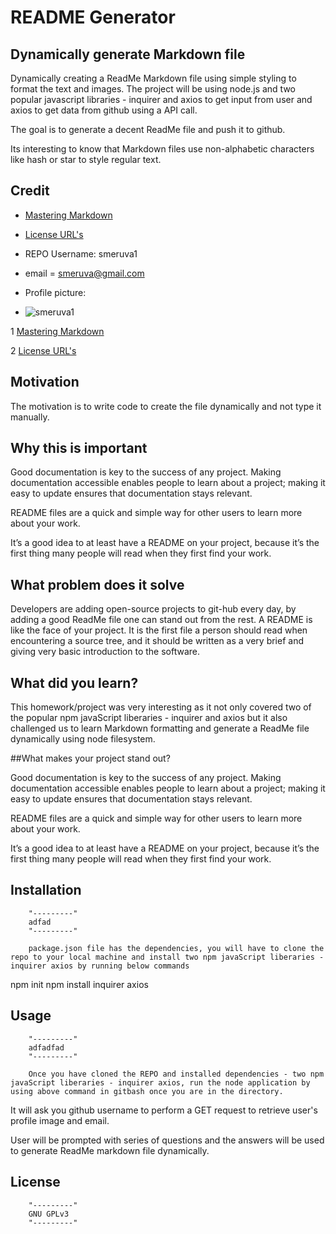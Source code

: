
# README Generator
        

## Dynamically generate Markdown file
               
Dynamically creating a ReadMe Markdown file using simple styling to format the text and images. The project will be using node.js and two popular javascript libraries - inquirer and axios to get input from user and axios to get data from github using a API call.

The goal is to generate a decent ReadMe file and push it to github.

Its interesting to know that Markdown files use non-alphabetic characters like hash or star to style regular text.

## Credit

* [Mastering Markdown](https://guides.github.com/features/mastering-markdown/)

* [License URL's](https://gist.github.com/lukas-h/2a5d00690736b4c3a7ba)

* REPO Username: smeruva1
            
* email = smeruva@gmail.com
        
* Profile picture:

* ![smeruva1](https://avatars3.githubusercontent.com/u/57336110?v=4)

1 [Mastering Markdown](https://guides.github.com/features/mastering-markdown/)

2 [License URL's](https://gist.github.com/lukas-h/2a5d00690736b4c3a7ba)

## Motivation

The motivation is to write code to create the file dynamically and not type it manually. 

## Why this is important

Good documentation is key to the success of any project. Making documentation accessible enables people to learn about a project; making it easy to update ensures that documentation stays relevant.

README files are a quick and simple way for other users to learn more about your work.

It’s a good idea to at least have a README on your project, because it’s the first thing many people will read when they first find your work.

## What problem does it solve

Developers are adding open-source projects to git-hub every day, by adding a good ReadMe file one can stand out from the rest. 
A README is like the face of your project. It is the first file a person should read when encountering a source tree, and it should be written as a very brief and giving very basic introduction to the software.

## What did you learn? 

This homework/project was very interesting as it not only covered two of the popular npm javaScript liberaries - inquirer and axios but it also challenged us to learn Markdown formatting and generate a ReadMe file dynamically using node filesystem.

##What makes your project stand out?

Good documentation is key to the success of any project. Making documentation accessible enables people to learn about a project; making it easy to update ensures that documentation stays relevant.

README files are a quick and simple way for other users to learn more about your work.

It’s a good idea to at least have a README on your project, because it’s the first thing many people will read when they first find your work.

## Installation
        
        "---------"
        adfad
        "---------"
        
        package.json file has the dependencies, you will have to clone the repo to your local machine and install two npm javaScript liberaries - inquirer axios by running below commands

npm init
npm install inquirer axios

## Usage
        
        "---------"
        adfadfad
        "---------"
        
        Once you have cloned the REPO and installed dependencies - two npm javaScript liberaries - inquirer axios, run the node application by using above command in gitbash once you are in the directory.

It will ask you github username to perform a GET request to retrieve user's profile image and email. 

User will be prompted with series of questions and the answers will be used to generate ReadMe markdown file dynamically.

## License


        
        "---------"
        GNU GPLv3
        "---------"

        